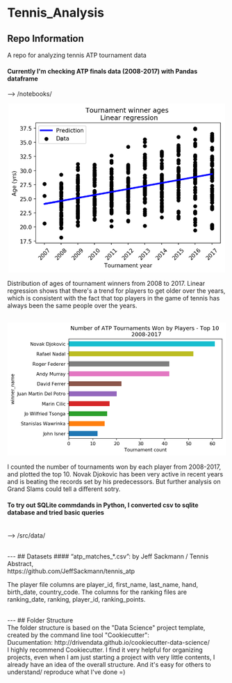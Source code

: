 Tennis_Analysis
==============================

## Repo Information
A repo for analyzing tennis ATP tournament data 


#### Currently I'm checking ATP finals data (2008-2017) with Pandas dataframe
--> /notebooks/

<p align="center">
  <img width="500" src="https://raw.githubusercontent.com/Linn39/Tennis_Analysis/master/reports/figures/ATP_finals_2008-2017/winner_age_year.png"/>
</p>
Distribution of ages of tournament winners from 2008 to 2017. Linear regression shows that there's a trend for players to get older over the years, which is consistent with the fact that top players in the game of tennis has always been the same people over the years. 

<br>
<br>
<p align="center">
  <img width="600" src="https://raw.githubusercontent.com/Linn39/Tennis_Analysis/master/reports/figures/ATP_finals_2008-2017/winner_tournament_count.png"/>
</p>
I counted the number of tournaments won by each player from 2008-2017, and plotted the top 10. Novak Djokovic has been very active in recent years and is beating the records set by his predecessors. But further analysis on Grand Slams could tell a different sotry. 

<br>

#### To try out SQLite commdands in Python, I converted csv to sqlite database and tried basic queries 
<br>--> /src/data/

<br>
---
## Datasets
#### “atp_matches_*.csv”: by Jeff Sackmann / Tennis Abstract, 
<br> https://github.com/JeffSackmann/tennis_atp

The player file columns are player_id, first_name, last_name, hand, birth_date, country_code.
The columns for the ranking files are ranking_date, ranking, player_id, ranking_points.

<br>
---
## Folder Structure
<br>The folder structure is based on the "Data Science" project template, created by the command line tool "Cookiecutter":
<br>Ducumentation: http://drivendata.github.io/cookiecutter-data-science/
<br>I highly recommend Cookiecutter. I find it very helpful for organizing projects, even when I am just starting a project with very little contents, I already have an idea of the overall structure. And it's easy for others to understand/ reproduce what I've done =)
